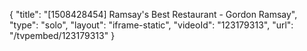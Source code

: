 {
    "title": "[1508428454] Ramsay's Best Restaurant - Gordon Ramsay",
    "type": "solo",
    "layout": "iframe-static",
    "videoId": "123179313",
    "url": "\/tvpembed\/123179313"
}